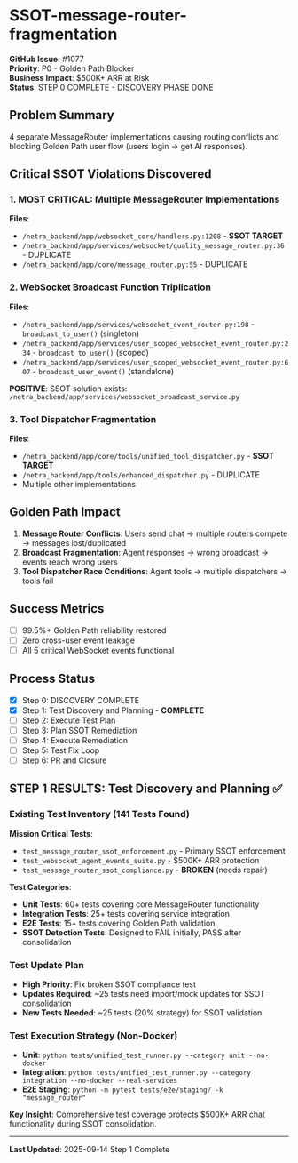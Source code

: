 # SSOT-message-router-fragmentation

**GitHub Issue**: #1077  
**Priority**: P0 - Golden Path Blocker  
**Business Impact**: $500K+ ARR at Risk  
**Status**: STEP 0 COMPLETE - DISCOVERY PHASE DONE  

## Problem Summary
4 separate MessageRouter implementations causing routing conflicts and blocking Golden Path user flow (users login → get AI responses).

## Critical SSOT Violations Discovered

### 1. MOST CRITICAL: Multiple MessageRouter Implementations
**Files**:
- `/netra_backend/app/websocket_core/handlers.py:1208` - **SSOT TARGET**
- `/netra_backend/app/services/websocket/quality_message_router.py:36` - DUPLICATE
- `/netra_backend/app/core/message_router.py:55` - DUPLICATE

### 2. WebSocket Broadcast Function Triplication
**Files**:
- `/netra_backend/app/services/websocket_event_router.py:198` - `broadcast_to_user()` (singleton)
- `/netra_backend/app/services/user_scoped_websocket_event_router.py:234` - `broadcast_to_user()` (scoped)
- `/netra_backend/app/services/user_scoped_websocket_event_router.py:607` - `broadcast_user_event()` (standalone)

**POSITIVE**: SSOT solution exists: `/netra_backend/app/services/websocket_broadcast_service.py`

### 3. Tool Dispatcher Fragmentation
**Files**:
- `/netra_backend/app/core/tools/unified_tool_dispatcher.py` - **SSOT TARGET**
- `/netra_backend/app/tools/enhanced_dispatcher.py` - DUPLICATE
- Multiple other implementations

## Golden Path Impact
1. **Message Router Conflicts**: Users send chat → multiple routers compete → messages lost/duplicated
2. **Broadcast Fragmentation**: Agent responses → wrong broadcast → events reach wrong users
3. **Tool Dispatcher Race Conditions**: Agent tools → multiple dispatchers → tools fail

## Success Metrics
- [ ] 99.5%+ Golden Path reliability restored
- [ ] Zero cross-user event leakage  
- [ ] All 5 critical WebSocket events functional

## Process Status
- [x] Step 0: DISCOVERY COMPLETE
- [x] Step 1: Test Discovery and Planning - **COMPLETE**
- [ ] Step 2: Execute Test Plan
- [ ] Step 3: Plan SSOT Remediation
- [ ] Step 4: Execute Remediation
- [ ] Step 5: Test Fix Loop
- [ ] Step 6: PR and Closure

## STEP 1 RESULTS: Test Discovery and Planning ✅

### Existing Test Inventory (141 Tests Found)
**Mission Critical Tests**:
- `test_message_router_ssot_enforcement.py` - Primary SSOT enforcement 
- `test_websocket_agent_events_suite.py` - $500K+ ARR protection
- `test_message_router_ssot_compliance.py` - **BROKEN** (needs repair)

**Test Categories**:
- **Unit Tests**: 60+ tests covering core MessageRouter functionality
- **Integration Tests**: 25+ tests covering service integration  
- **E2E Tests**: 15+ tests covering Golden Path validation
- **SSOT Detection Tests**: Designed to FAIL initially, PASS after consolidation

### Test Update Plan
- **High Priority**: Fix broken SSOT compliance test
- **Updates Required**: ~25 tests need import/mock updates for SSOT consolidation
- **New Tests Needed**: ~25 tests (20% strategy) for SSOT validation

### Test Execution Strategy (Non-Docker)
- **Unit**: `python tests/unified_test_runner.py --category unit --no-docker`
- **Integration**: `python tests/unified_test_runner.py --category integration --no-docker --real-services`  
- **E2E Staging**: `python -m pytest tests/e2e/staging/ -k "message_router"`

**Key Insight**: Comprehensive test coverage protects $500K+ ARR chat functionality during SSOT consolidation.

---
**Last Updated**: 2025-09-14 Step 1 Complete